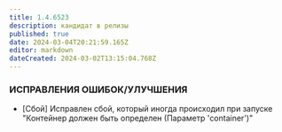 ```yaml
---
title: 1.4.6523
description: кандидат в релизы
published: true
date: 2024-03-04T20:21:59.165Z
editor: markdown
dateCreated: 2024-03-02T13:15:04.768Z
---
```

### ИСПРАВЛЕНИЯ ОШИБОК/УЛУЧШЕНИЯ
- [Сбой] Исправлен сбой, который иногда происходил при запуске "Контейнер должен быть определен (Параметр 'container')"
